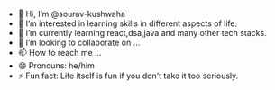 - 👋 Hi, I’m @sourav-kushwaha
- 👀 I’m interested in learning skills in different aspects of life.
- 🌱 I’m currently learning react,dsa,java and many other tech stacks.
- 💞️ I’m looking to collaborate on ...
- 📫 How to reach me ...
- 😄 Pronouns: he/him
- ⚡ Fun fact: Life itself is fun if you don't take it too seriously.

<!---
sourav-kushwaha/sourav-kushwaha is a ✨ special ✨ repository because its `README.md` (this file) appears on your GitHub profile.
You can click the Preview link to take a look at your changes.
--->
